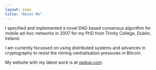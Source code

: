 ```yaml
---
layout: page
title: "About Me"
---
```


I specified and implemented a novel DAG based consensus algorithm for
mobile ad-hoc networks in 2007 for my PhD from Trinity College,
Dublin, Ireland.

I am currently focussed on using distributed systems and advances in
cryptography to resist the mining centralisation pressures in Bitcoin.

My website with my latest work is at [opdup.com](https://opdup.com/).
